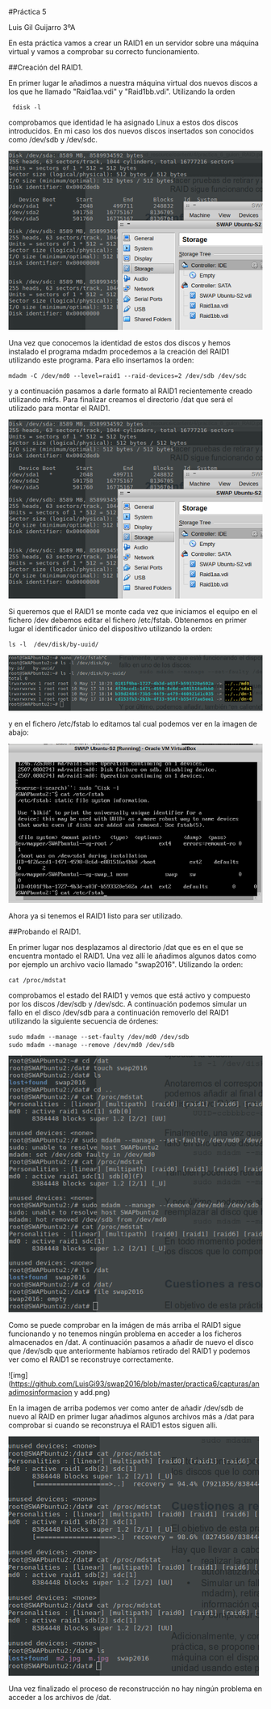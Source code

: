 #Práctica 5

Luis Gil Guijarro 3ºA

En esta práctica vamos a crear un RAID1 en un servidor sobre una máquina virtual y vamos a comprobar su correcto funcionamiento.


##Creación del RAID1.


En primer lugar le añadimos a nuestra máquina virtual dos nuevos discos a los que he llamado "Raid1aa.vdi" y "Raid1bb.vdi". Utilizando la orden
```
 fdisk -l
```
comprobamos que identidad le ha asignado Linux a estos dos discos introducidos. En mi caso los dos nuevos discos insertados son conocidos como /dev/sdb  y /dev/sdc.


![img](https://github.com/LuisGi93/swap2016/blob/master/practica6/capturas/fdisk.png)

Una vez que conocemos la identidad de estos dos discos y hemos instalado el programa mdadm procedemos a la creación del RAID1 utilizando este programa. Para ello insertamos la orden:
```
mdadm -C /dev/md0 --level=raid1 --raid-devices=2 /dev/sdb /dev/sdc
```
y a continuación pasamos a darle formato al RAID1 recientemente creado utilizando mkfs. Para finalizar creamos el directorio /dat que será el utilizado para montar el RAID1.

![img](https://github.com/LuisGi93/swap2016/blob/master/practica6/capturas/fdisk.png)

Si queremos que el RAID1 se monte cada vez que iniciamos el equipo en el fichero /dev debemos editar el fichero /etc/fstab. Obtenemos en primer lugar el identificador único del dispositivo utilizando la orden:
```
ls -l  /dev/disk/by-uuid/
```
![img](https://github.com/LuisGi93/swap2016/blob/master/practica6/capturas/byuuid.png)

y en el fichero /etc/fstab lo editamos tal cual podemos ver en la imagen de abajo:

![img](https://github.com/LuisGi93/swap2016/blob/master/practica6/capturas/fstab.png)

Ahora ya si tenemos el RAID1 listo para ser utilizado.

##Probando el RAID1.

En primer lugar nos desplazamos al directorio /dat que es en el que se encuentra montado el RAID1. Una vez allí le añadimos algunos datos como por ejemplo un archivo vacio llamado "swap2016". Utilizando la orden:
```
cat /proc/mdstat
```
comprobamos el estado del RAID1 y vemos que está activo y compuesto por los discos /dev/sdb y /dev/sdc. A continuación podemos simular un fallo en el disco /dev/sdb para a continuación removerlo del RAID1 utilizando la siguiente secuencia de órdenes:

```
sudo mdadm --manage --set-faulty /dev/md0 /dev/sdb
sudo mdadm --manage --remove /dev/md0 /dev/sdb
```
![img](https://github.com/LuisGi93/swap2016/blob/master/practica6/capturas/removedisk.png)

Como se puede comprobar en la imágen de más arriba el RAID1 sigue funcionando y no tenemos ningún problema en acceder a los ficheros almacenados en /dat.
A continuación pasamos a añadir de nuevo el disco que /dev/sdb que anteriormente habíamos retirado del RAID1 y podemos ver como el RAID1 se reconstruye correctamente.

![img](https://github.com/LuisGi93/swap2016/blob/master/practica6/capturas/anadimosinformacion y add.png)

En la imagen de arriba podemos ver como anter de añadir /dev/sdb de nuevo al RAID en primer lugar añadimos algunos archivos más a /dat para comprobar si cuando se reconstruya el RAID1 estos siguen alli.

![img](https://github.com/LuisGi93/swap2016/blob/master/practica6/capturas/ultima.png)

Una vez finalizado el proceso de reconstrucción no hay ningún problema en acceder a los archivos  de /dat.

